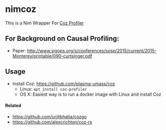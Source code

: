 # nimcoz

This is a Nim Wrapper For [Coz Profiler](https://github.com/plasma-umass/coz)

## For Background on Causal Profiling:

- Paper: http://www.sigops.org/s/conferences/sosp/2015/current/2015-Monterey/printable/090-curtsinger.pdf

## Usage

- Install Coz: https://github.com/plasma-umass/coz
  - Linux: `apt install coz-profiler`
  - OS X: Easiest way is to run a docker image with Linux and install Coz

#### Related

- https://github.com/urjitbhatia/cozgo
- https://github.com/alexcrichton/coz-rs
